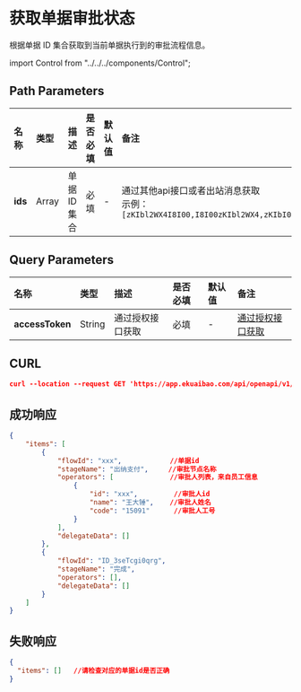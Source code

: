 # 获取单据审批状态
根据单据 ID 集合获取到当前单据执行到的审批流程信息。

import Control from "../../../components/Control";

<Control
method="GET"
url="/api/openapi/v1/approveStates/[`ids`]"
/>

## Path Parameters

| 名称 | 类型 | 描述 | 是否必填 | 默认值 | 备注 |
| :--- | :--- | :--- | :--- |:--- | :--- |
| **ids** | Array | 单据ID集合 | 必填 | - | 通过其他api接口或者出站消息获取<br/>示例：`[zKIbl2WX4I8I00,I8I00zKIbl2WX4,zKIbI00l2WX4I8]` |

## Query Parameters

| 名称 | 类型 | 描述 | 是否必填 | 默认值 | 备注 |
| :--- | :--- | :--- | :--- |:--- | :--- |
| **accessToken** | String | 通过授权接口获取 | 必填 | - | [通过授权接口获取](/docs/open-api/getting-started/auth) |

## CURL
```json
curl --location --request GET 'https://app.ekuaibao.com/api/openapi/v1/approveStates/[yd4bn1Z-YM9000,ID_3sJUVscs$_w]?accessToken=UvsbtOEHTsk000'
```

## 成功响应
```json
{
    "items": [
        {
            "flowId": "xxx",            //单据id
            "stageName": "出纳支付",     //审批节点名称
            "operators": [              //审批人列表，来自员工信息
                {     
                    "id": "xxx",         //审批人id
                    "name": "王大锤",    //审批人姓名
                    "code": "15091"      //审批人工号
                }
            ],
            "delegateData": []
        },
        {
            "flowId": "ID_3seTcgi0qrg",
            "stageName": "完成",
            "operators": [],
            "delegateData": []
        }
    ]
}
```

## 失败响应
```json
{
  "items": []   //请检查对应的单据id是否正确
}
```